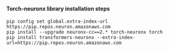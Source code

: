 #### Torch-neuronx library installation steps

```
pip config set global.extra-index-url https://pip.repos.neuron.amazonaws.com
pip install --upgrade neuronx-cc==2.* torch-neuronx torch
pip install transformers-neuronx --extra-index-url=https://pip.repos.neuron.amazonaws.com
```